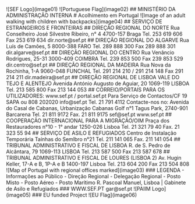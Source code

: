 <!-- SERVIÇO DE ESTRANGEIROS E FRONTEIRAS -->  ![SEF Logo](image01) ![Portuguese Flag](image02)  ## MINISTÉRIO DA ADMINISTRAÇÃO INTERNA  # Acolhimento em Portugal  ![Image of an adult walking with children with backpacks](image04)  ## SERVIÇO DE ESTRANGEIROS E FRONTEIRAS  ## DIREÇÃO REGIONAL DO NORTE Rua Conselheiro José Silvestre Ribeiro, n° 4   4700-157 Braga   Tel. 253 619 606   Fax 253 619 634   dir.norte@sef.pt    ## DIREÇÃO REGIONAL DO ALGARVE Rua Luís de Camões, 5   8000-388 FARO   Tel. 289 888 300   Fax 289 888 301   dir.algarve@sef.pt    ## DIREÇÃO REGIONAL DO CENTRO Rua Venâncio Rodrigues, 25-31   3000-409 COIMBRA   Tel. 239 853 500   Fax 239 853 529   dir.centro@sef.pt    ## DIREÇÃO REGIONAL DA MADEIRA Rua Nova da Rochinha, 1-A   9060-048 FUNCHAL   Tel. 291 214 210 / 291 214 148   Fax 291 214 211   dir.madeira@sef.pt    ## DIREÇÃO REGIONAL DE LISBOA VALE DO TEJO E ALENTEJO Avenida António Augusto de Aguiar, 20   1069-119 LISBOA   Tel. 213 585 800   Fax 213 144 053    ## CORREIO/PORTAIS PARA OS UTILIZADORES:   www.sef.pt / portal.sef.pt   Para Serviço de Contactos/CF 19   SAPA ou 808 202020   info@sef.pt   Tel. 21 791 4112    Contacte-nos no:   Avenida do Casal de Cabanas,   Urbanização Cabanas Golf n°1   Tagus Park, 2740-901 Barcarena   Tel. 21 811 9172   Fax. 21 811 9175   sef@sef.pt   www.sef.pt    ## COOPERAÇÃO INTERNACIONAL PARA A MIGRAÇÃO/OIM   Praça dos Restauradores n°10 - 1° andar   1250-026 Lisboa   Tel. 21 321 79 40   Fax. 21 323 55 94    ## SERVIÇO DE ASILO E REFUGIADOS Centro de Instalação Temporária   Taínhas do Semlbro n°21   Tel. 211 141 065   Fax. 211 141 054    ## TRIBUNAL ADMINISTRATIVO E FISCAL DE LISBOA R. de S. Pedro de Alcântara, 79   1069-113 LISBOA   Tel. 213 587 500   Fax 213 587 678    ## TRIBUNAL ADMINISTRATIVO E FISCAL DE LOURES (LISBOA 2) Av. Hugin Keller, 17-A e B, 1P-A e B   1400-197 Lisboa   Tel. 213 604 200   Fax 213 504 808    ![Map of Portugal with regional offices marked](image03)  ### LEGENDA - Informações ao Público - Direção Regional   - Delegação Regional - Posto Misto - Posto Aéreo - Posto Marítimo  R. Pascoal Manuel, Lisboa | Gabinete de Asilo e Refugiados  ### WWW.SEF.PT gar@sef.pt  ![PAIIM Logo](image05)  ### EU funded Project ![EU Flag](image06)
